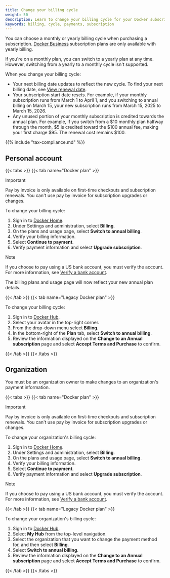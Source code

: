 ```yaml
---
title: Change your billing cycle
weight: 50
description: Learn to change your billing cycle for your Docker subscription
keywords: billing, cycle, payments, subscription
---
```


You can choose a monthly or yearly billing cycle when purchasing a subscription.
[Docker Business](/manuals/subscription/details.md#docker-business) subscription
plans are only available with yearly billing.

If you're on a monthly plan, you can switch to a yearly plan at any time.
However, switching from a yearly to a monthly cycle isn't supported.

When you change your billing cycle:

- Your next billing date updates to reflect the new cycle. To find your next
billing date, see [View renewal date](history.md#view-renewal-date).
- Your subscription start date resets. For example, if your monthly subscription
runs from March 1 to April 1, and you switching to annual billing on March 15,
your new subscription runs from March 15, 2025 to March 15, 2026.
- Any unused portion of your monthly subscription is credited towards the
annual plan. For example, if you switch from a $10 monthly plan halfway through
the month, $5 is credited toward the $100 annual fee, making your first charge
$95. The renewal cost remains $100.

{{% include "tax-compliance.md" %}}

## Personal account

{{< tabs >}}
{{< tab name="Docker plan" >}}

> [!IMPORTANT]
>
> Pay by invoice is only available on first-time checkouts and subscription
renewals. You can't use pay by invoice for subscription upgrades or changes.

To change your billing cycle:

1. Sign in to [Docker Home](https://app.docker.com/).
2. Under Settings and administration, select **Billing**.
3. On the plans and usage page, select **Switch to annual billing**.
4. Verify your billing information.
5. Select **Continue to payment**.
6. Verify payment information and select **Upgrade subscription**.

> [!NOTE]
>
> If you choose to pay using a US bank account, you must verify the account. For
> more information, see [Verify a bank account](manuals/billing/payment-method.md#verify-a-bank-account).

The billing plans and usage page will now reflect your new annual plan details.

{{< /tab >}}
{{< tab name="Legacy Docker plan" >}}

To change your billing cycle:

1. Sign in to [Docker Hub](https://hub.docker.com).
2. Select your avatar in the top-right corner.
3. From the drop-down menu select **Billing**.
4. In the bottom-right of the **Plan** tab, select **Switch to annual billing**.
5. Review the information displayed on the **Change to an Annual subscription** page and select **Accept Terms and Purchase** to confirm.

{{< /tab >}}
{{< /tabs >}}

## Organization

You must be an organization owner to make changes to an organization's payment information.

{{< tabs >}}
{{< tab name="Docker plan" >}}

> [!IMPORTANT]
>
> Pay by invoice is only available on first-time checkouts and subscription
renewals. You can't use pay by invoice for subscription upgrades or changes.

To change your organization's billing cycle:

1. Sign in to [Docker Home](https://app.docker.com/).
2. Under Settings and administration, select **Billing**.
3. On the plans and usage page, select **Switch to annual billing**.
4. Verify your billing information.
5. Select **Continue to payment**.
6. Verify payment information and select **Upgrade subscription**.

> [!NOTE]
>
> If you choose to pay using a US bank account, you must verify the account. For
> more information, see [Verify a bank account](manuals/billing/payment-method.md#verify-a-bank-account).

{{< /tab >}}
{{< tab name="Legacy Docker plan" >}}

To change your organization's billing cycle:

1. Sign in to [Docker Hub](https://hub.docker.com).
2. Select **My Hub** from the top-level navigation.
3. Select the organization that you want to change the payment method for, and then select **Billing**.
4. Select **Switch to annual billing**.
5. Review the information displayed on the **Change to an Annual subscription** page and select **Accept Terms and Purchase** to confirm.

{{< /tab >}}
{{< /tabs >}}